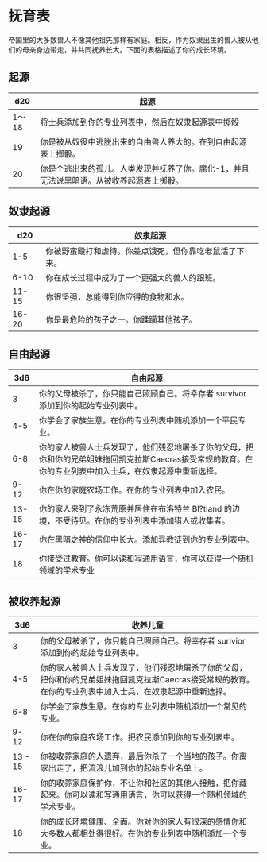# 抚育表

帝国里的大多数兽人不像其他祖先那样有家庭。相反，作为奴隶出生的兽人被从他们的母亲身边带走，并共同抚养长大。下面的表格描述了你的成长环境。

## 起源

<table>
<thead>
<tr class="header">
<th>d20</th>
<th>起源</th>
</tr>
</thead>
<tbody>
<tr class="odd">
<td>1～18</td>
<td>将士兵添加到你的专业列表中，然后在奴隶起源表中掷骰</td>
</tr>
<tr class="even">
<td>19</td>
<td>你是被从奴役中逃脱出来的自由兽人养大的。在到自由起源表上掷骰。</td>
</tr>
<tr class="odd">
<td>20</td>
<td>你是个逃出来的孤儿。人类发现并抚养了你。腐化-1，并且无法说黑暗语。从被收养起源表上掷骰。</td>
</tr>
</tbody>
</table>

## 奴隶起源

<table>
<thead>
<tr class="header">
<th>d20</th>
<th>奴隶起源</th>
</tr>
</thead>
<tbody>
<tr class="odd">
<td>1-5</td>
<td>你被野蛮殴打和虐待。你差点饿死，但你靠吃老鼠活了下来。</td>
</tr>
<tr class="even">
<td>6-10</td>
<td>你在成长过程中成为了一个更强大的兽人的跟班。</td>
</tr>
<tr class="odd">
<td>11-15</td>
<td>你很坚强，总能得到你应得的食物和水。</td>
</tr>
<tr class="even">
<td>16-20</td>
<td>你是最危险的孩子之一。你蹂躏其他孩子。</td>
</tr>
</tbody>
</table>

## 自由起源

<table>
<thead>
<tr class="header">
<th>3d6</th>
<th>自由起源</th>
</tr>
</thead>
<tbody>
<tr class="odd">
<td>3</td>
<td>你的父母被杀了，你只能自己照顾自己。将幸存者 survivor
添加到你的起始专业列表中。</td>
</tr>
<tr class="even">
<td>4-5</td>
<td>你学会了家族生意。在你的专业列表中随机添加一个平民专业。</td>
</tr>
<tr class="odd">
<td>6-8</td>
<td>你的家人被兽人士兵发现了，他们残忍地屠杀了你的父母，把你和你的兄弟姐妹拖回凯克拉斯Caecras接受常规的教育。在你的专业列表中加入士兵，在奴隶起源中重新选择。</td>
</tr>
<tr class="even">
<td>9-12</td>
<td>你在你的家庭农场工作。在你的专业列表中加入农民。</td>
</tr>
<tr class="odd">
<td>13-15</td>
<td>你的家人来到了永冻荒原并居住在布洛特兰 Bl?tland
的边境，不受待见。在你的专业列表中添加猎人或收集者。</td>
</tr>
<tr class="even">
<td>16-17</td>
<td>你在黑暗之神的信仰中长大。添加异教徒到你的专业列表中。</td>
</tr>
<tr class="odd">
<td>18</td>
<td>你接受过教育。你可以读和写通用语言，你可以获得一个随机领域的学术专业</td>
</tr>
</tbody>
</table>

## 被收养起源

<table>
<thead>
<tr class="header">
<th>3d6</th>
<th>收养儿童</th>
</tr>
</thead>
<tbody>
<tr class="odd">
<td>3</td>
<td>你的父母被杀了，你只能自己照顾自己。将幸存者 surivior
添加到你的起始专业列表中。</td>
</tr>
<tr class="even">
<td>4-5</td>
<td>你的家人被兽人士兵发现了，他们残忍地屠杀了你的父母，把你和你的兄弟姐妹拖回凯克拉斯Caecras接受常规的教育。在你的专业列表中加入士兵，在奴隶起源中重新选择。</td>
</tr>
<tr class="odd">
<td>6-8</td>
<td>你学会了家族生意。在你的专业列表中随机添加一个常见的专业。</td>
</tr>
<tr class="even">
<td>9-12</td>
<td>你在你的家庭农场工作。把农民添加到你的专业列表中。</td>
</tr>
<tr class="odd">
<td>13 - 15</td>
<td>你被收养家庭的人遗弃，最后你杀了一个当地的孩子。你离家出走了，把流浪儿加到你的起始专业名单上。</td>
</tr>
<tr class="even">
<td>16-17</td>
<td>你的收养家庭保护你，不让你和社区的其他人接触，把你藏起来。你可以读和写通用语言，你可以获得一个随机领域的学术专业。</td>
</tr>
<tr class="odd">
<td>18</td>
<td>你的成长环境健康、全面。你对你的家人有很深的感情你和大多数人都相处得很好。在你的专业列表中随机添加一个专业。</td>
</tr>
</tbody>
</table>

 
